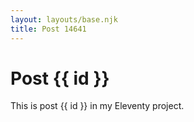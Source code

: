 ```yaml
---
layout: layouts/base.njk
title: Post 14641
---
```


# Post {{ id }}

This is post {{ id }} in my Eleventy project.

